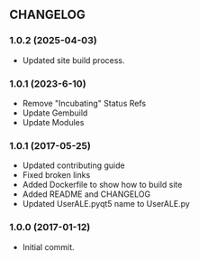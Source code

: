 <!--
  ~ Licensed to the Apache Software Foundation (ASF) under one
  ~ or more contributor license agreements.  See the NOTICE file
  ~ distributed with this work for additional information
  ~ regarding copyright ownership.  The ASF licenses this file
  ~ to you under the Apache License, Version 2.0 (the
  ~ "License"); you may not use this file except in compliance
  ~ with the License.  You may obtain a copy of the License at
  ~
  ~   http://www.apache.org/licenses/LICENSE-2.0
  ~
  ~ Unless required by applicable law or agreed to in writing,
  ~ software distributed under the License is distributed on an
  ~ "AS IS" BASIS, WITHOUT WARRANTIES OR CONDITIONS OF ANY
  ~ KIND, either express or implied.  See the License for the
  ~ specific language governing permissions and limitations
  ~ under the License.
-->

CHANGELOG
---------

### 1.0.2 (2025-04-03)
- Updated site build process.

### 1.0.1 (2023-6-10)
- Remove "Incubating" Status Refs
- Update Gembuild
- Update Modules

### 1.0.1 (2017-05-25)
- Updated contributing guide
- Fixed broken links
- Added Dockerfile to show how to build site
- Added README and CHANGELOG
- Updated UserALE.pyqt5 name to UserALE.py

### 1.0.0 (2017-01-12)
- Initial commit.
